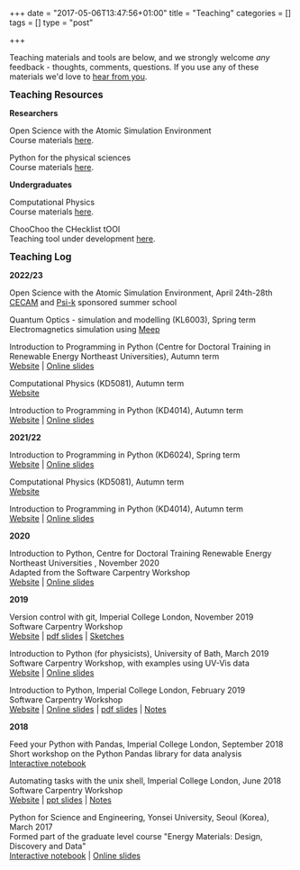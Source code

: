 +++
date = "2017-05-06T13:47:56+01:00"
title = "Teaching"
categories = []
tags = []
type = "post"

+++

Teaching materials and tools are below, and we strongly welcome *any* feedback - thoughts, comments, questions. If you use any of these materials we'd love to [hear from you](https://lucydot.github.io/about/).

<big> <b>Teaching Resources </b></big> </br>

<b>Researchers</b>

Open Science with the Atomic Simulation Environment </br>
Course materials [here](https://ase-workshop-2023.github.io/tutorial/).

Python for the physical sciences  </br>
Course materials [here](https://github.com/lucydot/python_novice).

<b>Undergraduates</b>

Computational Physics </br>
Course materials [here](https://github.com/NU-CEM/CompPhys).

ChooChoo the CHecklist tOOl </br>
Teaching tool under development [here](https://github.com/lucydot/choochoo).

<big> <b>Teaching Log </b></big> </br>

<b>2022/23</b>

Open Science with the Atomic Simulation Environment, April 24th-28th </br>
[CECAM](https://www.cecam.org/) and [Psi-k](https://psi-k.net/) sponsored summer school

Quantum Optics - simulation and modelling (KL6003), Spring term </br>
Electromagnetics simulation using [Meep](https://meep.readthedocs.io/en/latest/)

Introduction to Programming in Python (Centre for Doctoral Training in Renewable Energy Northeast Universities), Autumn term </br>
[Website](https://lucydot.github.io/python_novice/) | [Online slides](https://lucydot.github.io/slides/2022_KD4014)

Computational Physics (KD5081), Autumn term </br>
[Website](https://github.com/NU-CEM/CompPhys) 

Introduction to Programming in Python (KD4014), Autumn term </br>
[Website](https://lucydot.github.io/python_novice/) | [Online slides](https://lucydot.github.io/slides/2022_KD4014)

<b>2021/22</b>

Introduction to Programming in Python (KD6024), Spring term </br>
[Website](https://lucydot.github.io/python_novice/) | [Online slides](https://lucydot.github.io/slides/Python_2201)

Computational Physics (KD5081), Autumn term </br>
[Website](https://github.com/NU-CEM/CompPhys) 

Introduction to Programming in Python (KD4014), Autumn term </br>
[Website](https://lucydot.github.io/python_novice/) | [Online slides](https://lucydot.github.io/slides/Python_2111)

<b>2020</b>

Introduction to Python, Centre for Doctoral Training Renewable Energy Northeast Universities , November 2020</br>
Adapted from the Software Carpentry Workshop </br>
[Website](https://lucydot.github.io/python_novice/) | [Online slides](https://lucydot.github.io/slides/Python_2011)

<b>2019</b>

Version control with git, Imperial College London, November 2019</br>
Software Carpentry Workshop </br>
[Website](https://kmichali.github.io/2019-11-14-Imperial/) | [pdf slides](https://lucydot.github.io/slides/1911_git/SWC_git_1911.pdf) | [Sketches](https://lucydot.github.io/slides/1911_git/A-board-sketches.jpg)

Introduction to Python (for physicists), University of Bath, March 2019 </br>
Software Carpentry Workshop, with examples using UV-Vis data </br>
[Website](https://lucydot.github.io/python_novice/) | [Online slides](https://lucydot.github.io/slides/Python_0319) </br>

Introduction to Python, Imperial College London, February 2019 </br>
Software Carpentry Workshop </br>
[Website](https://imperialcollegelondon.github.io/python-novice-mix/) | [Online slides](https://lucydot.github.io/slides/Python_0219) | [pdf slides](https://lucydot.github.io/slides/Python_0219/Python_0219.pdf) | [Notes](https://github.com/lucydot/slides/raw/gh-pages/Python_0219/Python_0219_notes.pdf)

<b>2018</b>

Feed your Python with Pandas, Imperial College London, September 2018</br>
Short workshop on the Python Pandas library for data analysis </br>
[Interactive notebook](https://github.com/lucydot/feed-your-python)

Automating tasks with the unix shell, Imperial College London, June 2018 </br>
Software Carpentry Workshop </br>
[Website](https://swcarpentry.github.io/shell-novice/) | [ppt slides](../teaching/Unix_clean.pptx) | [Notes](../teaching/LW_unix_teaching_plan.pdf)

Python for Science and Engineering, Yonsei University, Seoul (Korea), March 2017 </br>
Formed part of the graduate level course "Energy Materials: Design, Discovery and Data" </br>
[Interactive notebook](https://github.com/lucydot/python_notebook/blob/master/notebook.ipynb) | [Online slides](https://speakerdeck.com/lucydot/python-for-science-and-engineering)







